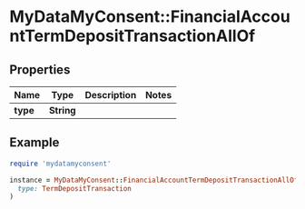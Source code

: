 # MyDataMyConsent::FinancialAccountTermDepositTransactionAllOf

## Properties

| Name | Type | Description | Notes |
| ---- | ---- | ----------- | ----- |
| **type** | **String** |  |  |

## Example

```ruby
require 'mydatamyconsent'

instance = MyDataMyConsent::FinancialAccountTermDepositTransactionAllOf.new(
  type: TermDepositTransaction
)
```

